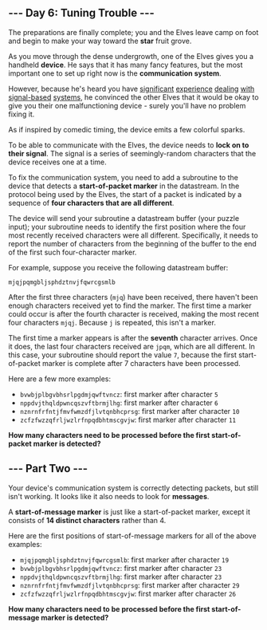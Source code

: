 ## --- Day 6: Tuning Trouble ---

The preparations are finally complete; you and the Elves leave camp on foot and
begin to make your way toward the **star** fruit grove.

As you move through the dense undergrowth, one of the Elves gives you a handheld
**device**. He says that it has many fancy features, but the most important one
to set up right now is the **communication system**.

However, because he's heard you have
[significant](https://adventofcode.com/2016/day/6)
[experience](https://adventofcode.com/2016/day/25)
[dealing](https://adventofcode.com/2019/day/7)
[with](https://adventofcode.com/2019/day/9)
[signal-based](https://adventofcode.com/2019/day/16)
[systems](https://adventofcode.com/2021/day/25), he convinced the other Elves
that it would be okay to give you their one malfunctioning device - surely
you'll have no problem fixing it.

As if inspired by comedic timing, the device emits a few colorful sparks.

To be able to communicate with the Elves, the device needs to
**lock on to their signal**. The signal is a series of seemingly-random
characters that the device receives one at a time.

To fix the communication system, you need to add a subroutine to the device that
detects a **start-of-packet marker** in the datastream. In the protocol being
used by the Elves, the start of a packet is indicated by a sequence of
**four characters that are all different**.

The device will send your subroutine a datastream buffer (your puzzle input);
your subroutine needs to identify the first position where the four most
recently received characters were all different. Specifically, it needs to
report the number of characters from the beginning of the buffer to the end of
the first such four-character marker.

For example, suppose you receive the following datastream buffer:

```
mjqjpqmgbljsphdztnvjfqwrcgsmlb
```

After the first three characters (`mjq`) have been received, there haven't been
enough characters received yet to find the marker. The first time a marker could
occur is after the fourth character is received, making the most recent four
characters `mjqj`. Because `j` is repeated, this isn't a marker.

The first time a marker appears is after the **seventh** character arrives. Once
it does, the last four characters received are `jpqm`, which are all different.
In this case, your subroutine should report the value `7`, because the first
start-of-packet marker is complete after 7 characters have been processed.

Here are a few more examples:


 - `bvwbjplbgvbhsrlpgdmjqwftvncz`: first marker after character `5`
 - `nppdvjthqldpwncqszvftbrmjlhg`: first marker after character `6`
 - `nznrnfrfntjfmvfwmzdfjlvtqnbhcprsg`: first marker after character `10`
 - `zcfzfwzzqfrljwzlrfnpqdbhtmscgvjw`: first marker after character `11`



**How many characters need to be processed before the first start-of-packet marker is detected?**

## --- Part Two ---

Your device's communication system is correctly detecting packets, but still
isn't working. It looks like it also needs to look for **messages**.

A **start-of-message marker** is just like a start-of-packet marker, except it
consists of **14 distinct characters** rather than 4.

Here are the first positions of start-of-message markers for all of the above
examples:


 - `mjqjpqmgbljsphdztnvjfqwrcgsmlb`: first marker after character `19`
 - `bvwbjplbgvbhsrlpgdmjqwftvncz`: first marker after character `23`
 - `nppdvjthqldpwncqszvftbrmjlhg`: first marker after character `23`
 - `nznrnfrfntjfmvfwmzdfjlvtqnbhcprsg`: first marker after character `29`
 - `zcfzfwzzqfrljwzlrfnpqdbhtmscgvjw`: first marker after character `26`



**How many characters need to be processed before the first start-of-message marker is detected?**

